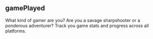 ## gamePlayed

What kind of gamer are you? Are you a savage sharpshooter or a ponderous adventurer? Track you game stats and progress across all platforms.